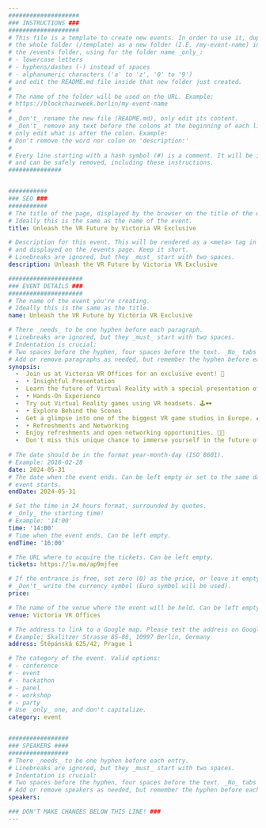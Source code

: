 ```yaml
---
####################
### INSTRUCTIONS ###
####################
# This file is a template to create new events. In order to use it, duplicate
# the whole folder (/template) as a new folder (I.E. /my-event-name) inside of
# the /events folder, using for the folder name _only_:
# - lowercase letters
# - hyphens/dashes (-) instead of spaces
# - alphanumeric characters ('a' to 'z', '0' to '9')
# and edit the README.md file inside that new folder just created.
#
# The name of the folder will be used on the URL. Example:
# https://blockchainweek.berlin/my-event-name
#
# _Don't_ rename the new file (README.md), only edit its content.
# _Don't_ remove any text before the colons at the beginning of each line,
# only edit what is after the colon. Example:
# Don't remove the word nor colon on 'description:'
#
# Every line starting with a hash symbol (#) is a comment. It will be ignored
# and can be safely removed, including these instructions.
###############


###########
### SEO ###
###########
# The title of the page, displayed by the browser on the title of the window.
# Ideally this is the same as the name of the event.
title: Unleash the VR Future by Victoria VR Exclusive

# Description for this event. This will be rendered as a <meta> tag in the HTML,
# and displayed on the /events page. Keep it short.
# Linebreaks are ignored, but they _must_ start with two spaces.
description: Unleash the VR Future by Victoria VR Exclusive

#####################
### EVENT DETAILS ###
#####################
# The name of the event you're creating.
# Ideally this is the same as the title.
name: Unleash the VR Future by Victoria VR Exclusive

# There _needs_ to be one hyphen before each paragraph.
# Linebreaks are ignored, but they _must_ start with two spaces.
# Indentation is crucial:
# Two spaces before the hyphen, four spaces before the text. _No_ tabs allowed.
# Add or remove paragraphs as needed, but remember the hyphen before each entry.
synopsis: 
  -  Join us at Victoria VR Offices for an exclusive event! 🎉
  -  ​• Insightful Presentation
  -  Learn the future of Virtual Reality with a special presentation of the Victoria VR. 🌐📈
  -  ​• Hands-On Experience
  -  Try out Virtual Reality games using VR headsets. 🕹🕶 ​
  -  • Explore Behind the Scenes
  -  Get a glimpse into one of the biggest VR game studios in Europe. 🎮🏢
  -  ​• Refreshments and Networking
  -  Enjoy refreshments and open networking opportunities. 🍨🤝 ​
  -  Don't miss this unique chance to immerse yourself in the future of Virtual Reality! 🚀
    
# The date should be in the format year-month-day (ISO 8601).
# Example: 2018-02-28
date: 2024-05-31
# The date when the event ends. Can be left empty or set to the same day the
# event starts.
endDate: 2024-05-31

# Set the time in 24 hours format, surrounded by quotes.
# _Only_ the starting time!
# Example: '14:00'
time: '14:00'
# Time when the event ends. Can be left empty.
endTime: '16:00'

# The URL where to acquire the tickets. Can be left empty.
tickets: https://lu.ma/ap9mjfee

# If the entrance is free, set zero (0) as the price, or leave it empty.
# _Don't_ write the currency symbol (Euro symbol will be used).
price: 

# The name of the venue where the event will be held. Can be left empty.
venue: Victoria VR Offices

# The address to link to a Google map. Please test the address on Google Maps.
# Example: Skalitzer Strasse 85-86, 10997 Berlin, Germany
address: Štěpánská 625/42, Prague 1

# The category of the event. Valid options:
# - conference
# - event
# - hackathon
# - panel
# - workshop
# - party
# Use _only_ one, and don't capitalize.
category: event


#################
### SPEAKERS ####
#################
# There _needs_ to be one hyphen before each entry.
# Linebreaks are ignored, but they _must_ start with two spaces.
# Indentation is crucial:
# Two spaces before the hyphen, four spaces before the text. _No_ tabs allowed.
# Add or remove speakers as needed, but remember the hyphen before each entry.
speakers:

### DON'T MAKE CHANGES BELOW THIS LINE! ###
---
```


<!-- ### DON'T MAKE CHANGES BELOW THIS LINE! ### -->

<Event-Content/>
